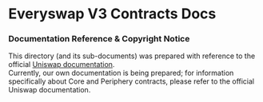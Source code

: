 # Everyswap V3 Contracts Docs

### Documentation Reference & Copyright Notice
This directory (and its sub-documents) was prepared with reference to the official [Uniswap documentation](https://docs.uniswap.org).  
Currently, our own documentation is being prepared; for information specifically about Core and Periphery contracts, please refer to the official Uniswap documentation.